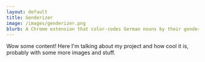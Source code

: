 ```yaml
---
layout: default
title: Genderizer
image: /images/genderizer.png
blurb: A Chrome extension that color-codes German nouns by their gender
---
```

Wow some content! Here I'm talking about my project and how cool it is,
probably with some more images and stuff.
